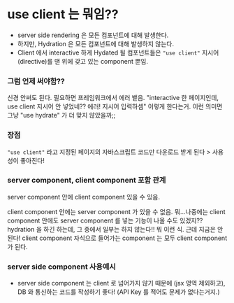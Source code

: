 # use client 는 뭐임??
- server side rendering 은 모든 컴포넌트에 대해 발생한다.
- 하지만, Hydration 은 모든 컴포넌트에 대해 발생하지 않는다.
- Client 에서 interactive 하게 Hydated 될 컴포넌트들은 `"use client"` 지시어(directive)를 맨 위에 갖고 있는 component 뿐임.

### 그럼 언제 써야함??
신경 안써도 된다. 필요하면 프레임워크에서 에러 뱉음.
"interactive 한 페이지인데, use client 지시어 안 넣었네?? 에러! 지시어 입력하셈" 이렇게 한다는거.
이런 의미면 그냥 "use hydrate" 가 더 맞지 않았을까;;

### 장점
`"use client"` 라고 지정된 페이지의 자바스크립트 코드만 다운로드 받게 된다 > 사용성이 좋아진다!

### server component, client component 포함 관계

server component 안에 client component 있을 수 있음.

client component 안에는 server component 가 있을 수 없음.
뭐...나중에는 client component 안에도 server component 를 넣는 기능이 나올 수도 있겠지?? hydration 을 하긴 하는데, 그 중에서 일부는 하지 않는다!! 뭐 이런 식. 근데 지금은 안된다! client component 자식으로 들어가는 component 는 모두 client component 가 된다.

### server side component 사용예시
- server side component 는 client 로 넘어가지 않기 때문에 (jsx 영역 제외하고), DB 와 통신하는 코드를 작성하기 좋다! (API Key 를 적어도 문제가 없다는거지.)
